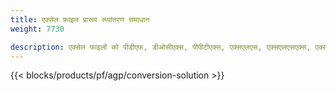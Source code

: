 ```yaml
---
title: एक्सेल फ़ाइल प्रारूप रूपांतरण समाधान 
weight: 7730

description: एक्सेल फाइलों को पीडीएफ, डीओसीएक्स, पीपीटीएक्स, एक्सएलएस, एक्सएलएसएक्स, एक्सएलएसएम, एक्सएलएसबी, ओडीएस, सीएसवी, टीएसवी, एचटीएमएल, जेपीजी, बीएमपी, पीएनजी, एसवीजी, टीआईएफएफ, एक्सपीएस, एमएचटीएमएल और मार्कडाउन में बदलें।
---
```

{{< blocks/products/pf/agp/conversion-solution >}} 
